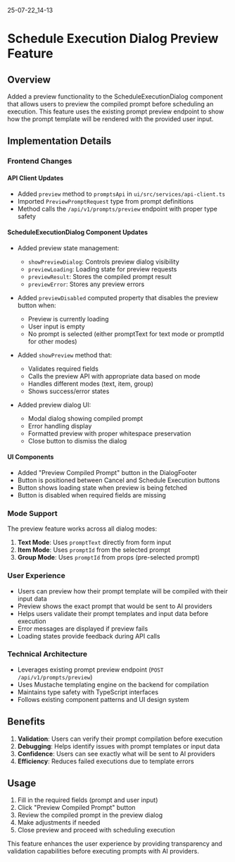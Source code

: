 25-07-22_14-13

# Schedule Execution Dialog Preview Feature

## Overview
Added a preview functionality to the ScheduleExecutionDialog component that allows users to preview the compiled prompt before scheduling an execution. This feature uses the existing prompt preview endpoint to show how the prompt template will be rendered with the provided user input.

## Implementation Details

### Frontend Changes

#### API Client Updates
- Added `preview` method to `promptsApi` in `ui/src/services/api-client.ts`
- Imported `PreviewPromptRequest` type from prompt definitions
- Method calls the `/api/v1/prompts/preview` endpoint with proper type safety

#### ScheduleExecutionDialog Component Updates
- Added preview state management:
  - `showPreviewDialog`: Controls preview dialog visibility
  - `previewLoading`: Loading state for preview requests
  - `previewResult`: Stores the compiled prompt result
  - `previewError`: Stores any preview errors

- Added `previewDisabled` computed property that disables the preview button when:
  - Preview is currently loading
  - User input is empty
  - No prompt is selected (either promptText for text mode or promptId for other modes)

- Added `showPreview` method that:
  - Validates required fields
  - Calls the preview API with appropriate data based on mode
  - Handles different modes (text, item, group)
  - Shows success/error states

- Added preview dialog UI:
  - Modal dialog showing compiled prompt
  - Error handling display
  - Formatted preview with proper whitespace preservation
  - Close button to dismiss the dialog

#### UI Components
- Added "Preview Compiled Prompt" button in the DialogFooter
- Button is positioned between Cancel and Schedule Execution buttons
- Button shows loading state when preview is being fetched
- Button is disabled when required fields are missing

### Mode Support
The preview feature works across all dialog modes:

1. **Text Mode**: Uses `promptText` directly from form input
2. **Item Mode**: Uses `promptId` from the selected prompt
3. **Group Mode**: Uses `promptId` from props (pre-selected prompt)

### User Experience
- Users can preview how their prompt template will be compiled with their input data
- Preview shows the exact prompt that would be sent to AI providers
- Helps users validate their prompt templates and input data before execution
- Error messages are displayed if preview fails
- Loading states provide feedback during API calls

### Technical Architecture
- Leverages existing prompt preview endpoint (`POST /api/v1/prompts/preview`)
- Uses Mustache templating engine on the backend for compilation
- Maintains type safety with TypeScript interfaces
- Follows existing component patterns and UI design system

## Benefits
1. **Validation**: Users can verify their prompt compilation before execution
2. **Debugging**: Helps identify issues with prompt templates or input data
3. **Confidence**: Users can see exactly what will be sent to AI providers
4. **Efficiency**: Reduces failed executions due to template errors

## Usage
1. Fill in the required fields (prompt and user input)
2. Click "Preview Compiled Prompt" button
3. Review the compiled prompt in the preview dialog
4. Make adjustments if needed
5. Close preview and proceed with scheduling execution

This feature enhances the user experience by providing transparency and validation capabilities before executing prompts with AI providers.
